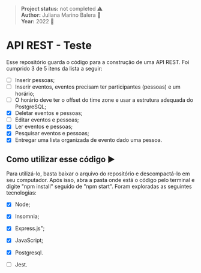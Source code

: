 > **Project status:** not completed :warning: </br>
> **Author:** Juliana Marino Balera :busts_in_silhouette: </br>
> **Year:** 2022 :date:

# API REST - Teste

Esse repositório guarda o código para a construção de uma API REST. Foi cumprido 3 de 5 itens da lista a seguir:

- [ ] Inserir pessoas;
- [ ] Inserir eventos, eventos precisam ter participantes (pessoas) e um horário;
- [ ] O horário deve ter o offset do time zone e usar a estrutura adequada do PostgreSQL;
- [x] Deletar eventos e pessoas;
- [ ] Editar eventos e pessoas;
- [x] Ler eventos e pessoas;
- [x] Pesquisar eventos e pessoas;
- [x] Entregar uma lista organizada de evento dado uma pessoa.

## Como utilizar esse código :arrow_forward:

Para utilizá-lo, basta baixar o arquivo do repositório e descompactá-lo em seu computador. Após isso, abra a pasta onde está o código pelo terminal e digite "npm install" seguido de "npm start". Foram exploradas as seguintes tecnologias:

- [x] Node;
- [x] Insomnia;
- [x] Express.js";
- [x] JavaScript;
- [x] Postgresql.
- [ ] Jest.


